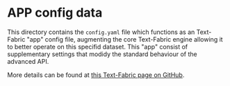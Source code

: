 # APP config data

This directory contains the `config.yaml` file which functions as an Text-Fabric "app" config file, augmenting the core Text-Fabric engine allowing it to better operate on this specifid dataset. This "app" consist of supplementary settings that modidy the standard behaviour of the advanced API.

More details can be found at [this Text-Fabric page on GitHub](https://annotation.github.io/text-fabric/tf/about/apps.html#tf.about.apps).
